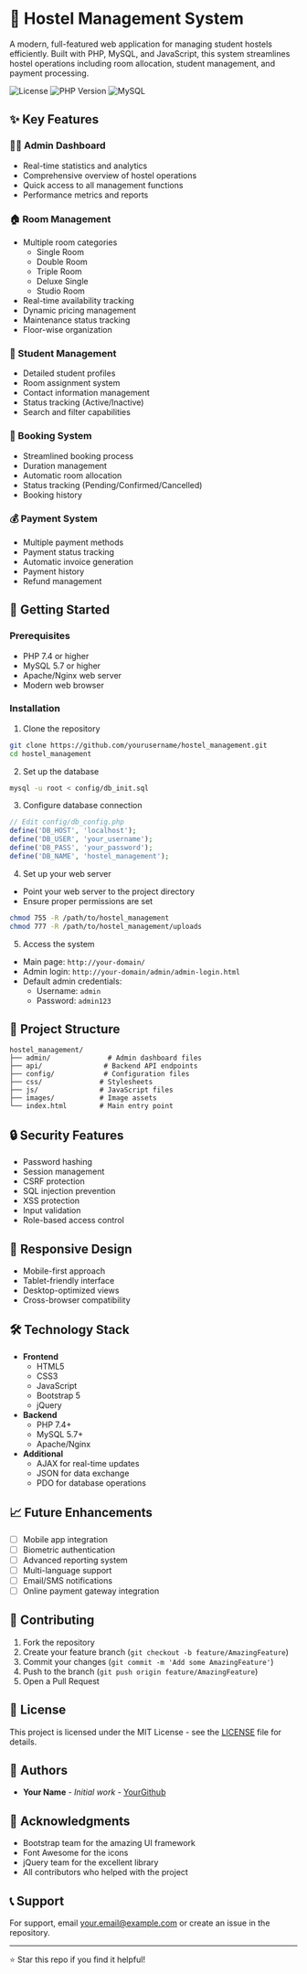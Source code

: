 # 🏨 Hostel Management System

A modern, full-featured web application for managing student hostels efficiently. Built with PHP, MySQL, and JavaScript, this system streamlines hostel operations including room allocation, student management, and payment processing.

![License](https://img.shields.io/badge/license-MIT-blue.svg)
![PHP Version](https://img.shields.io/badge/PHP-7.4+-green.svg)
![MySQL](https://img.shields.io/badge/MySQL-5.7+-orange.svg)

## ✨ Key Features

### 👨‍💼 Admin Dashboard
- Real-time statistics and analytics
- Comprehensive overview of hostel operations
- Quick access to all management functions
- Performance metrics and reports

### 🏠 Room Management
- Multiple room categories
  - Single Room
  - Double Room
  - Triple Room
  - Deluxe Single
  - Studio Room
- Real-time availability tracking
- Dynamic pricing management
- Maintenance status tracking
- Floor-wise organization

### 👥 Student Management
- Detailed student profiles
- Room assignment system
- Contact information management
- Status tracking (Active/Inactive)
- Search and filter capabilities

### 📅 Booking System
- Streamlined booking process
- Duration management
- Automatic room allocation
- Status tracking (Pending/Confirmed/Cancelled)
- Booking history

### 💰 Payment System
- Multiple payment methods
- Payment status tracking
- Automatic invoice generation
- Payment history
- Refund management

## 🚀 Getting Started

### Prerequisites
- PHP 7.4 or higher
- MySQL 5.7 or higher
- Apache/Nginx web server
- Modern web browser

### Installation

1. Clone the repository
```bash
git clone https://github.com/yourusername/hostel_management.git
cd hostel_management
```

2. Set up the database
```bash
mysql -u root < config/db_init.sql
```

3. Configure database connection
```php
// Edit config/db_config.php
define('DB_HOST', 'localhost');
define('DB_USER', 'your_username');
define('DB_PASS', 'your_password');
define('DB_NAME', 'hostel_management');
```

4. Set up your web server
- Point your web server to the project directory
- Ensure proper permissions are set
```bash
chmod 755 -R /path/to/hostel_management
chmod 777 -R /path/to/hostel_management/uploads
```

5. Access the system
- Main page: `http://your-domain/`
- Admin login: `http://your-domain/admin/admin-login.html`
- Default admin credentials:
  - Username: `admin`
  - Password: `admin123`

## 📁 Project Structure
```
hostel_management/
├── admin/              # Admin dashboard files
├── api/               # Backend API endpoints
├── config/            # Configuration files
├── css/              # Stylesheets
├── js/               # JavaScript files
├── images/           # Image assets
└── index.html        # Main entry point
```

## 🔒 Security Features
- Password hashing
- Session management
- CSRF protection
- SQL injection prevention
- XSS protection
- Input validation
- Role-based access control

## 📱 Responsive Design
- Mobile-first approach
- Tablet-friendly interface
- Desktop-optimized views
- Cross-browser compatibility

## 🛠️ Technology Stack
- **Frontend**
  - HTML5
  - CSS3
  - JavaScript
  - Bootstrap 5
  - jQuery
- **Backend**
  - PHP 7.4+
  - MySQL 5.7+
  - Apache/Nginx
- **Additional**
  - AJAX for real-time updates
  - JSON for data exchange
  - PDO for database operations

## 📈 Future Enhancements
- [ ] Mobile app integration
- [ ] Biometric authentication
- [ ] Advanced reporting system
- [ ] Multi-language support
- [ ] Email/SMS notifications
- [ ] Online payment gateway integration

## 🤝 Contributing
1. Fork the repository
2. Create your feature branch (`git checkout -b feature/AmazingFeature`)
3. Commit your changes (`git commit -m 'Add some AmazingFeature'`)
4. Push to the branch (`git push origin feature/AmazingFeature`)
5. Open a Pull Request

## 📄 License
This project is licensed under the MIT License - see the [LICENSE](LICENSE) file for details.

## 👥 Authors
- **Your Name** - *Initial work* - [YourGithub](https://github.com/yourusername)

## 🙏 Acknowledgments
- Bootstrap team for the amazing UI framework
- Font Awesome for the icons
- jQuery team for the excellent library
- All contributors who helped with the project

## 📞 Support
For support, email your.email@example.com or create an issue in the repository.

---
⭐️ Star this repo if you find it helpful! 
